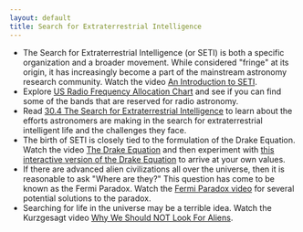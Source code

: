 ```yaml
---
layout: default
title: Search for Extraterrestrial Intelligence
---
```


- The Search for Extraterrestrial Intelligence (or SETI) is both a specific organization and a broader movement. While considered "fringe" at its origin, it has increasingly become a part of the mainstream astronomy research community. Watch the video [An Introduction to SETI](https://youtu.be/W9vos95ernk?t=13).
- Explore [US Radio Frequency Allocation Chart](https://storage.googleapis.com/avh-lessons/The_Radio_Spectrum.pdf) and see if you can find some of the bands that are reserved for radio astronomy. 
- Read [30.4 The Search for Extraterrestrial Intelligence](https://openstax.org/books/astronomy-2e/pages/30-4-the-search-for-extraterrestrial-intelligence) to learn about the efforts astronomers are making in the search for extraterrestrial intelligent life and the challenges they face.
- The birth of SETI is closely tied to the formulation of the Drake Equation. Watch the video [The Drake Equation](https://youtu.be/A7yuFAr18ag) and then experiment with [this interactive version of the Drake Equation](https://informationisbeautiful.net/visualizations/the-drake-equation/) to arrive at your own values.
- If there are advanced alien civilizations all over the universe, then it is reasonable to ask "Where are they?" This question has come to be known as the Fermi Paradox. Watch the [Fermi Paradox video](https://youtu.be/hcsrwE8afQQ?t=13) for several potential solutions to the paradox.
- Searching for life in the universe may be a terrible idea. Watch the Kurzgesagt video [Why We Should NOT Look For Aliens](https://youtu.be/xAUJYP8tnRE?si=m4N3_8g7TFXmr7Rp).

